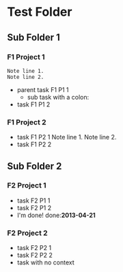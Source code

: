 # Test Folder

## Sub Folder 1

### F1 Project 1

    Note line 1.
    Note line 2.

- parent task F1 P1 1
    - sub task with a colon:
- task F1 P1 2

### F1 Project 2

- task F1 P2 1
    Note line 1.
    Note line 2.
- task F1 P2 2

## Sub Folder 2

### F2 Project 1

- task F2 P1 1
- task F2 P1 2
- I'm done! done:**2013-04-21**

### F2 Project 2

- task F2 P2 1
- task F2 P2 2
- task with no context
